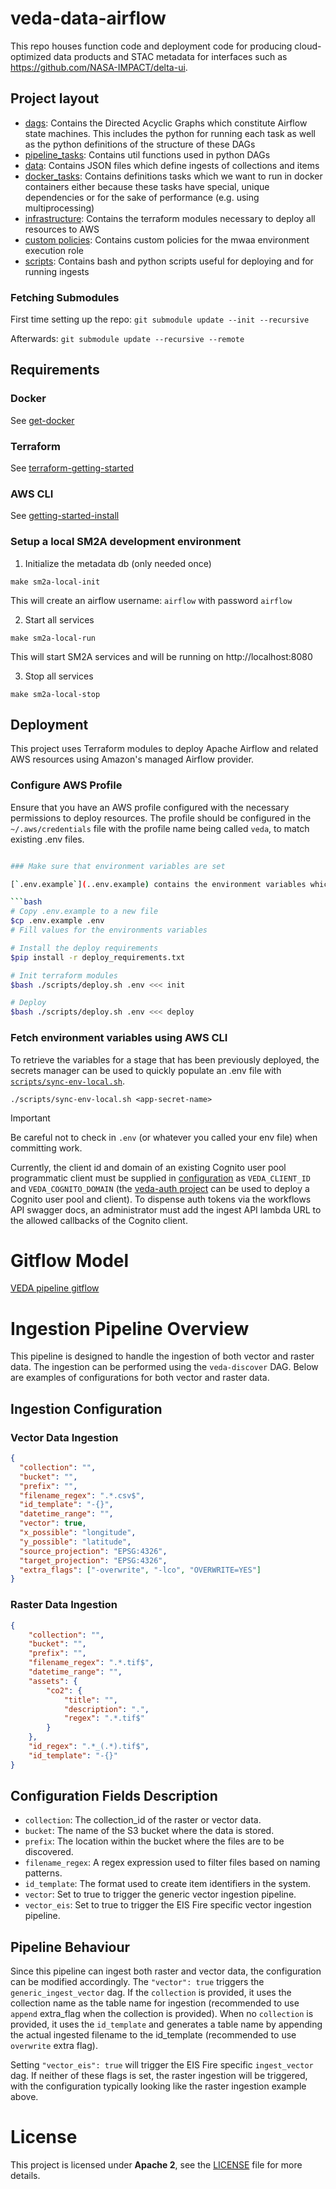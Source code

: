 # veda-data-airflow

This repo houses function code and deployment code for producing cloud-optimized
data products and STAC metadata for interfaces such as https://github.com/NASA-IMPACT/delta-ui.

## Project layout

- [dags](./dags/): Contains the Directed Acyclic Graphs which constitute Airflow state machines. This includes the python for running each task as well as the python definitions of the structure of these DAGs
- [pipeline_tasks](./dags/veda_data_pipeline/utils): Contains util functions used in python DAGs
- [data](./data/): Contains JSON files which define ingests of collections and items
- [docker_tasks](./docker_tasks/): Contains definitions tasks which we want to run in docker containers either because these tasks have special, unique dependencies or for the sake of performance (e.g. using multiprocessing)
- [infrastructure](./infrastructure/): Contains the terraform modules necessary to deploy all resources to AWS
- [custom policies](./infrastructure/custom_policies/): Contains custom policies for the mwaa environment execution role
- [scripts](./scripts/): Contains bash and python scripts useful for deploying and for running ingests

### Fetching Submodules

First time setting up the repo:
`git submodule update --init --recursive`

Afterwards:
`git submodule update --recursive --remote`

## Requirements

### Docker

See [get-docker](https://docs.docker.com/get-docker/)

### Terraform

See [terraform-getting-started](https://developer.hashicorp.com/terraform/tutorials/aws-get-started/install-cli)

### AWS CLI

See [getting-started-install](https://docs.aws.amazon.com/cli/latest/userguide/getting-started-install.html)



### Setup a local SM2A development environment

1. Initialize the metadata db (only needed once)

```shell
make sm2a-local-init
```
This will create an airflow username: `airflow` with password `airflow`

2. Start all services

```shell
make sm2a-local-run
```
This will start SM2A services and will be running on http://localhost:8080

3. Stop all services

```shell
make sm2a-local-stop
```


## Deployment

This project uses Terraform modules to deploy Apache Airflow and related AWS resources using Amazon's managed Airflow provider.

### Configure AWS Profile
Ensure that you have an AWS profile configured with the necessary permissions to deploy resources. The profile should be configured in the `~/.aws/credentials` file with the profile name being called `veda`, to match existing .env files.

```bash

### Make sure that environment variables are set

[`.env.example`](..env.example) contains the environment variables which are necessary to deploy. Copy this file and update its contents with actual values. The deploy script will `source` and use this file during deployment when provided through the command line:

```bash
# Copy .env.example to a new file
$cp .env.example .env
# Fill values for the environments variables

# Install the deploy requirements
$pip install -r deploy_requirements.txt

# Init terraform modules
$bash ./scripts/deploy.sh .env <<< init

# Deploy
$bash ./scripts/deploy.sh .env <<< deploy
```

### Fetch environment variables using AWS CLI

To retrieve the variables for a stage that has been previously deployed, the secrets manager can be used to quickly populate an .env file with [`scripts/sync-env-local.sh`](scripts/sync-env-local.sh). 

```
./scripts/sync-env-local.sh <app-secret-name>
```

> [!IMPORTANT] 
> Be careful not to check in `.env` (or whatever you called your env file) when committing work.

Currently, the client id and domain of an existing Cognito user pool programmatic client must be supplied in [configuration](ingest_api/infrastructure/config.py) as `VEDA_CLIENT_ID` and `VEDA_COGNITO_DOMAIN` (the [veda-auth project](https://github.com/NASA-IMPACT/veda-auth) can be used to deploy a Cognito user pool and client). To dispense auth tokens via the workflows API swagger docs, an administrator must add the ingest API lambda URL to the allowed callbacks of the Cognito client.

# Gitflow Model
[VEDA pipeline gitflow](./GITFLOW.md)

# Ingestion Pipeline Overview

This pipeline is designed to handle the ingestion of both vector and raster data. The ingestion can be performed using the `veda-discover` DAG. Below are examples of configurations for both vector and raster data.

## Ingestion Configuration

### Vector Data Ingestion
```json
{
  "collection": "",
  "bucket": "",
  "prefix": "",
  "filename_regex": ".*.csv$",
  "id_template": "-{}",
  "datetime_range": "",
  "vector": true,
  "x_possible": "longitude",
  "y_possible": "latitude",
  "source_projection": "EPSG:4326",
  "target_projection": "EPSG:4326",
  "extra_flags": ["-overwrite", "-lco", "OVERWRITE=YES"]
}
```

### Raster Data Ingestion 
```json
{
    "collection": "",
    "bucket": "",
    "prefix": "",
    "filename_regex": ".*.tif$",
    "datetime_range": "",
    "assets": {
        "co2": {
            "title": "",
            "description": ".",
            "regex": ".*.tif$"
        }
    },
    "id_regex": ".*_(.*).tif$",
    "id_template": "-{}"
}

```
## Configuration Fields Description
- `collection`: The collection_id of the raster or vector data.
- `bucket`: The name of the S3 bucket where the data is stored.
- `prefix`: The location within the bucket where the files are to be discovered.
- `filename_regex`: A regex expression used to filter files based on naming patterns.
- `id_template`: The format used to create item identifiers in the system.
- `vector`: Set to true to trigger the generic vector ingestion pipeline.
- `vector_eis`: Set to true to trigger the EIS Fire specific vector ingestion pipeline.


## Pipeline Behaviour
Since this pipeline can ingest both raster and vector data, the configuration can be modified accordingly. The `"vector": true` triggers the `generic_ingest_vector` dag. If the `collection` is provided, it uses the collection name as the table name for ingestion (recommended to use `append` extra_flag when the collection is provided). When no `collection` is provided, it uses the `id_template` and generates a table name by appending the actual ingested filename to the id_template (recommended to use `overwrite` extra flag).

Setting `"vector_eis": true` will trigger the EIS Fire specific `ingest_vector` dag. If neither of these flags is set, the raster ingestion will be triggered, with the configuration typically looking like the raster ingestion example above.

# License
This project is licensed under **Apache 2**, see the [LICENSE](LICENSE) file for more details.

